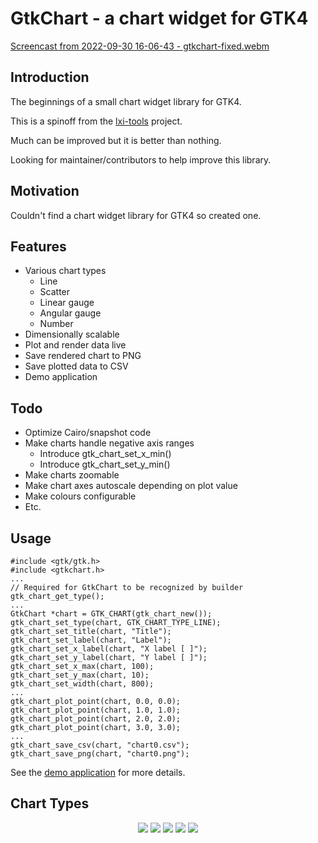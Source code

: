 # GtkChart - a chart widget for GTK4

[Screencast from 2022-09-30 16-06-43 - gtkchart-fixed.webm](https://user-images.githubusercontent.com/353407/193289610-34b59005-1bc7-4f60-ba94-ecf34d601a4b.webm)

## Introduction

The beginnings of a small chart widget library for GTK4.

This is a spinoff from the [lxi-tools](https://lxi-tools.github.io) project.

Much can be improved but it is better than nothing.

Looking for maintainer/contributors to help improve this library.

## Motivation

Couldn't find a chart widget library for GTK4 so created one.

## Features

 * Various chart types
   * Line
   * Scatter
   * Linear gauge
   * Angular gauge
   * Number
 * Dimensionally scalable
 * Plot and render data live
 * Save rendered chart to PNG
 * Save plotted data to CSV
 * Demo application

## Todo

 * Optimize Cairo/snapshot code
 * Make charts handle negative axis ranges
   * Introduce gtk\_chart\_set\_x\_min()
   * Introduce gtk\_chart\_set\_y\_min()
 * Make charts zoomable
 * Make chart axes autoscale depending on plot value
 * Make colours configurable
 * Etc.

## Usage

```
#include <gtk/gtk.h>
#include <gtkchart.h>
...
// Required for GtkChart to be recognized by builder
gtk_chart_get_type();
...
GtkChart *chart = GTK_CHART(gtk_chart_new());
gtk_chart_set_type(chart, GTK_CHART_TYPE_LINE);
gtk_chart_set_title(chart, "Title");
gtk_chart_set_label(chart, "Label");
gtk_chart_set_x_label(chart, "X label [ ]");
gtk_chart_set_y_label(chart, "Y label [ ]");
gtk_chart_set_x_max(chart, 100);
gtk_chart_set_y_max(chart, 10);
gtk_chart_set_width(chart, 800);
...
gtk_chart_plot_point(chart, 0.0, 0.0);
gtk_chart_plot_point(chart, 1.0, 1.0);
gtk_chart_plot_point(chart, 2.0, 2.0);
gtk_chart_plot_point(chart, 3.0, 3.0);
...
gtk_chart_save_csv(chart, "chart0.csv");
gtk_chart_save_png(chart, "chart0.png");
```

See the [demo application](demo/gtkchart-demo.c) for more details.

## Chart Types

<p align="center">
<img src="images/line.png">
<img src="images/scatter.png">
<img src="images/gauge-angular.png">
<img src="images/gauge-line.png">
<img src="images/number.png">
</p>

